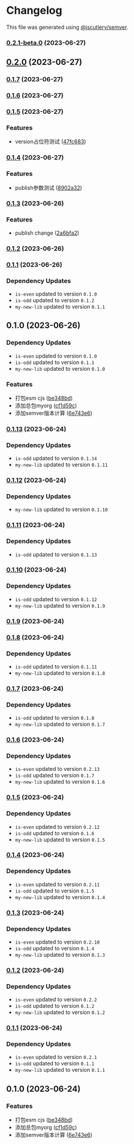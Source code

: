 # Changelog

This file was generated using [@jscutlery/semver](https://github.com/jscutlery/semver).

### [0.2.1-beta.0](https://github.com/lijie33402/nx-demo/compare/myorg-0.2.0...myorg-0.2.1-beta.0) (2023-06-27)

## [0.2.0](https://github.com/lijie33402/nx-demo/compare/myorg-0.1.7...myorg-0.2.0) (2023-06-27)

### [0.1.7](https://github.com/lijie33402/nx-demo/compare/myorg-0.1.6...myorg-0.1.7) (2023-06-27)

### [0.1.6](https://github.com/lijie33402/nx-demo/compare/myorg-0.1.5...myorg-0.1.6) (2023-06-27)

### [0.1.5](https://github.com/lijie33402/nx-demo/compare/myorg-0.1.4...myorg-0.1.5) (2023-06-27)


### Features

* version占位符测试 ([47fc683](https://github.com/lijie33402/nx-demo/commit/47fc68350360a611740537dbe360dd4eb227d593))

### [0.1.4](https://github.com/lijie33402/nx-demo/compare/myorg-0.1.3...myorg-0.1.4) (2023-06-27)


### Features

* publish参数测试 ([8902a32](https://github.com/lijie33402/nx-demo/commit/8902a32bfc7c0934aa0678badf18b81c27d99303))

### [0.1.3](https://github.com/lijie33402/nx-demo/compare/myorg-0.1.2...myorg-0.1.3) (2023-06-26)


### Features

* publish change ([2a6bfa2](https://github.com/lijie33402/nx-demo/commit/2a6bfa2feb8609e903417965200c60c26fbb828f))

### [0.1.2](https://github.com/lijie33402/nx-demo/compare/myorg-0.1.1...myorg-0.1.2) (2023-06-26)

### [0.1.1](https://github.com/lijie33402/nx-demo/compare/myorg-0.1.0...myorg-0.1.1) (2023-06-26)

### Dependency Updates

* `is-even` updated to version `0.1.0`
* `is-odd` updated to version `0.1.2`
* `my-new-lib` updated to version `0.1.1`
## 0.1.0 (2023-06-26)

### Dependency Updates

* `is-even` updated to version `0.1.0`
* `is-odd` updated to version `0.1.1`
* `my-new-lib` updated to version `0.1.0`

### Features

* 打包esm cjs ([be348bd](https://github.com/lijie33402/nx-demo/commit/be348bdb394500d2342ddec64f0bc1026255d20f))
* 添加总包myorg ([cf1d59c](https://github.com/lijie33402/nx-demo/commit/cf1d59c71194b79fbe0d6a804d69950f92ea77a8))
* 添加semver版本计算 ([6e743e6](https://github.com/lijie33402/nx-demo/commit/6e743e674dca4311d7afa48a2aeff6e98d382f2e))

### [0.1.13](https://github.com/lijie33402/nx-demo/compare/myorg-0.1.12...myorg-0.1.13) (2023-06-24)

### Dependency Updates

* `is-odd` updated to version `0.1.14`
* `my-new-lib` updated to version `0.1.11`
### [0.1.12](https://github.com/lijie33402/nx-demo/compare/myorg-0.1.11...myorg-0.1.12) (2023-06-24)

### Dependency Updates

* `my-new-lib` updated to version `0.1.10`
### [0.1.11](https://github.com/lijie33402/nx-demo/compare/myorg-0.1.10...myorg-0.1.11) (2023-06-24)

### Dependency Updates

* `is-odd` updated to version `0.1.13`
### [0.1.10](https://github.com/lijie33402/nx-demo/compare/myorg-0.1.9...myorg-0.1.10) (2023-06-24)

### Dependency Updates

* `is-odd` updated to version `0.1.12`
* `my-new-lib` updated to version `0.1.9`
### [0.1.9](https://github.com/lijie33402/nx-demo/compare/myorg-0.1.8...myorg-0.1.9) (2023-06-24)

### [0.1.8](https://github.com/lijie33402/nx-demo/compare/myorg-0.1.7...myorg-0.1.8) (2023-06-24)

### Dependency Updates

* `is-odd` updated to version `0.1.11`
* `my-new-lib` updated to version `0.1.8`
### [0.1.7](https://github.com/lijie33402/nx-demo/compare/myorg-0.1.6...myorg-0.1.7) (2023-06-24)

### Dependency Updates

* `is-odd` updated to version `0.1.8`
* `my-new-lib` updated to version `0.1.7`
### [0.1.6](https://github.com/lijie33402/nx-demo/compare/myorg-0.1.5...myorg-0.1.6) (2023-06-24)

### Dependency Updates

* `is-even` updated to version `0.2.13`
* `is-odd` updated to version `0.1.7`
* `my-new-lib` updated to version `0.1.6`
### [0.1.5](https://github.com/lijie33402/nx-demo/compare/myorg-0.1.4...myorg-0.1.5) (2023-06-24)

### Dependency Updates

* `is-even` updated to version `0.2.12`
* `is-odd` updated to version `0.1.6`
* `my-new-lib` updated to version `0.1.5`
### [0.1.4](https://github.com/lijie33402/nx-demo/compare/myorg-0.1.3...myorg-0.1.4) (2023-06-24)

### Dependency Updates

* `is-even` updated to version `0.2.11`
* `is-odd` updated to version `0.1.5`
* `my-new-lib` updated to version `0.1.4`
### [0.1.3](https://github.com/lijie33402/nx-demo/compare/myorg-0.1.2...myorg-0.1.3) (2023-06-24)

### Dependency Updates

* `is-even` updated to version `0.2.10`
* `is-odd` updated to version `0.1.4`
* `my-new-lib` updated to version `0.1.3`
### [0.1.2](https://github.com/lijie33402/nx-demo/compare/myorg-0.1.1...myorg-0.1.2) (2023-06-24)

### Dependency Updates

* `is-even` updated to version `0.2.2`
* `is-odd` updated to version `0.1.2`
* `my-new-lib` updated to version `0.1.2`
### [0.1.1](https://github.com/lijie33402/nx-demo/compare/myorg-0.1.0...myorg-0.1.1) (2023-06-24)

### Dependency Updates

* `is-even` updated to version `0.2.1`
* `is-odd` updated to version `0.1.1`
* `my-new-lib` updated to version `0.1.1`
## 0.1.0 (2023-06-24)


### Features

* 打包esm cjs ([be348bd](https://github.com/lijie33402/nx-demo/commit/be348bdb394500d2342ddec64f0bc1026255d20f))
* 添加总包myorg ([cf1d59c](https://github.com/lijie33402/nx-demo/commit/cf1d59c71194b79fbe0d6a804d69950f92ea77a8))
* 添加semver版本计算 ([6e743e6](https://github.com/lijie33402/nx-demo/commit/6e743e674dca4311d7afa48a2aeff6e98d382f2e))
